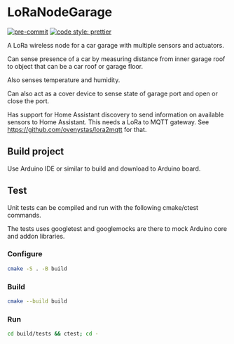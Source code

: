 # LoRaNodeGarage

[![pre-commit](https://img.shields.io/badge/pre--commit-enabled-brightgreen?logo=pre-commit)](https://github.com/pre-commit/pre-commit)
[![code style: prettier](https://img.shields.io/badge/code_style-prettier-ff69b4.svg?style=flat-square)](https://github.com/prettier/prettier)

A LoRa wireless node for a car garage with multiple sensors and actuators.

Can sense presence of a car by measuring distance from inner garage roof to
object that can be a car roof or garage floor.

Also senses temperature and humidity.

Can also act as a cover device to sense state of garage port and open or close
the port.

Has support for Home Assistant discovery to send information on available
sensors to Home Assistant. This needs a LoRa to MQTT gateway. See
<https://github.com/ovenystas/lora2mqtt> for that.

## Build project

Use Arduino IDE or similar to build and download to Arduino board.

## Test

Unit tests can be compiled and run with the following cmake/ctest commands.

The tests uses googletest and googlemocks are there to mock Arduino core and
addon libraries.

### Configure

```bash
cmake -S . -B build
```

### Build

```bash
cmake --build build
```

### Run

```bash
cd build/tests && ctest; cd -
```
